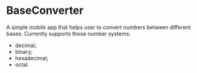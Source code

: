 # BaseConverter
A simple mobile app that helps user to convert numbers between different bases.
Currently supports those number systems:
  * decimal;
  * binary;
  * hexadecimal;
  * octal.
